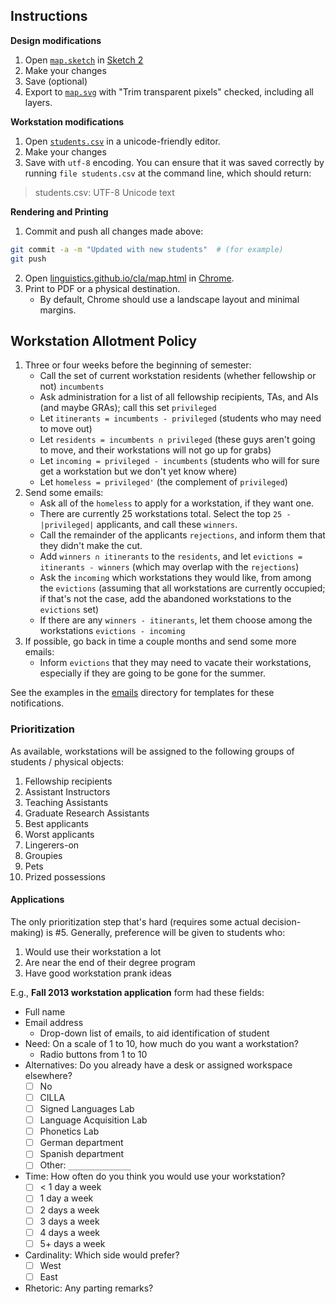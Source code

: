 ## Instructions

**Design modifications**

1. Open [`map.sketch`](map.sketch) in [Sketch 2](http://www.bohemiancoding.com/sketch/)
2. Make your changes
3. Save (optional)
4. Export to [`map.svg`](map.svg) with "Trim transparent pixels" checked, including all layers.

**Workstation modifications**

1. Open [`students.csv`](students.csv) in a unicode-friendly editor.
2. Make your changes
3. Save with `utf-8` encoding. You can ensure that it was saved correctly by running `file students.csv` at the command line, which should return:

> students.csv: UTF-8 Unicode text

**Rendering and Printing**

1. Commit and push all changes made above:

```sh
git commit -a -m "Updated with new students"  # (for example)
git push
```

2. Open [linguistics.github.io/cla/map.html](http://linguistics.github.io/cla/map.html) in [Chrome](https://www.google.com/chrome/).
3. Print to PDF or a physical destination.
    * By default, Chrome should use a landscape layout and minimal margins.


## Workstation Allotment Policy

1. Three or four weeks before the beginning of semester:
    * Call the set of current workstation residents (whether fellowship or not) `incumbents`
    * Ask administration for a list of all fellowship recipients, TAs, and AIs (and maybe GRAs); call this set `privileged`
    * Let `itinerants = incumbents - privileged` (students who may need to move out)
    * Let `residents = incumbents ∩ privileged` (these guys aren't going to move, and their workstations will not go up for grabs)
    * Let `incoming = privileged - incumbents` (students who will for sure get a workstation but we don't yet know where)
    * Let `homeless = privileged'` (the complement of `privileged`)
2. Send some emails:
    * Ask all of the `homeless` to apply for a workstation, if they want one.
    * There are currently 25 workstations total. Select the top `25 - |privileged|` applicants, and call these `winners`.
    * Call the remainder of the applicants `rejections`, and inform them that they didn't make the cut.
    * Add `winners ∩ itinerants` to the `residents`, and let `evictions = itinerants - winners` (which may overlap with the `rejections`)
    * Ask the `incoming` which workstations they would like, from among the `evictions` (assuming that all workstations are currently occupied; if that's not the case, add the abandoned workstations to the `evictions` set)
    * If there are any `winners - itinerants`, let them choose among the workstations `evictions - incoming`
3. If possible, go back in time a couple months and send some more emails:
    * Inform `evictions` that they may need to vacate their workstations, especially if they are going to be gone for the summer.

See the examples in the [emails](emails/) directory for templates for these notifications.

### Prioritization

As available, workstations will be assigned to the following groups of students / physical objects:

1. Fellowship recipients
2. Assistant Instructors
3. Teaching Assistants
4. Graduate Research Assistants
5. Best applicants
6. Worst applicants
7. Lingerers-on
8. Groupies
9. Pets
10. Prized possessions


#### Applications

The only prioritization step that's hard (requires some actual decision-making) is #5.
Generally, preference will be given to students who:

1. Would use their workstation a lot
2. Are near the end of their degree program
3. Have good workstation prank ideas


E.g., **Fall 2013 workstation application** form had these fields:

* Full name
* Email address
    - Drop-down list of emails, to aid identification of student
* Need: On a scale of 1 to 10, how much do you want a workstation?
    - Radio buttons from 1 to 10
* Alternatives: Do you already have a desk or assigned workspace elsewhere?
    - [ ] No
    - [ ] CILLA
    - [ ] Signed Languages Lab
    - [ ] Language Acquisition Lab
    - [ ] Phonetics Lab
    - [ ] German department
    - [ ] Spanish department
    - [ ] Other: `______________`
* Time: How often do you think you would use your workstation?
    - [ ] < 1 day a week
    - [ ] 1 day a week
    - [ ] 2 days a week
    - [ ] 3 days a week
    - [ ] 4 days a week
    - [ ] 5+ days a week
* Cardinality: Which side would prefer?
    - [ ] West
    - [ ] East
* Rhetoric: Any parting remarks?
